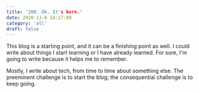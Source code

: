 ```yaml
---
title: '200. Ok. It's born.'
date: 2020-11-6 18:17:00
category: 'all'
draft: false
---
```


This blog is a starting point, and it can be a finishing point as well.
I could write about things I start learning or I have already learned.
For sure, I'm going to write because it helps me to remember.

Mostly, I write about tech, from time to time about something else.
The preeminent challenge is to start the blog; the consequential challenge is to keep going.
